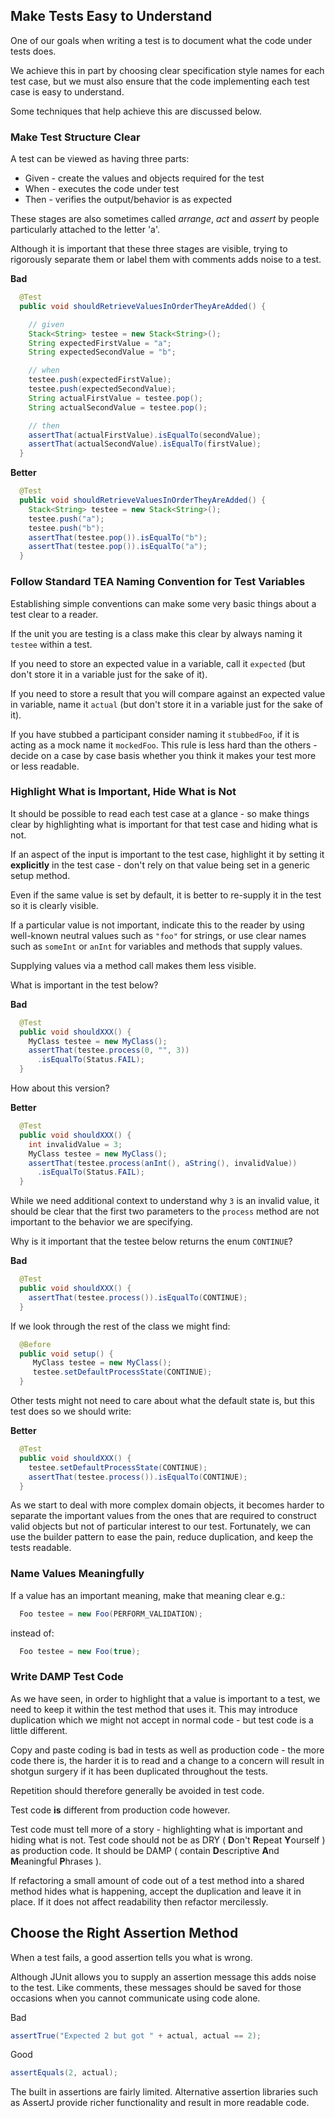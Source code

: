 ## Make Tests Easy to Understand

One of our goals when writing a test is to document what the code under tests does.

We achieve this in part by choosing clear specification style names for each test case, but we must also ensure that the code implementing each test case is easy to understand.

Some techniques that help achieve this are discussed below.

### Make Test Structure Clear

A test can be viewed as having three parts:

* Given - create the values and objects required for the test
* When - executes the code under test
* Then - verifies the output/behavior is as expected

These stages are also sometimes called *arrange*, *act* and *assert* by people particularly attached to the letter 'a'.

Although it is important that these three stages are visible, trying to rigorously separate them or label them with comments adds noise to a test.

**Bad**
```java
  @Test
  public void shouldRetrieveValuesInOrderTheyAreAdded() {

    // given
    Stack<String> testee = new Stack<String>();
    String expectedFirstValue = "a";
    String expectedSecondValue = "b";

    // when
    testee.push(expectedFirstValue);
    testee.push(expectedSecondValue);
    String actualFirstValue = testee.pop();
    String actualSecondValue = testee.pop();

    // then
    assertThat(actualFirstValue).isEqualTo(secondValue);
    assertThat(actualSecondValue).isEqualTo(firstValue);
  }
```

**Better**
```java
  @Test
  public void shouldRetrieveValuesInOrderTheyAreAdded() {
    Stack<String> testee = new Stack<String>();
    testee.push("a");
    testee.push("b");
    assertThat(testee.pop()).isEqualTo("b");
    assertThat(testee.pop()).isEqualTo("a");
  }
```

### Follow Standard TEA Naming Convention for Test Variables

Establishing simple conventions can make some very basic things about a test clear to a reader.

If the unit you are testing is a class make this clear by always naming it `testee` within a test.

If you need to store an expected value in a variable, call it `expected` (but don't store it in a variable just for the sake of it).

If you need to store a result that you will compare against an expected value in variable, name it `actual` (but don't store it in a variable just for the sake of it).

If you have stubbed a participant consider naming it `stubbedFoo`, if it is acting as a mock name it `mockedFoo`. This rule is less hard than the others - decide on a case by case basis whether you think it makes your test more or less readable.

### Highlight What is Important, Hide What is Not

It should be possible to read each test case at a glance - so make things clear by highlighting what is important for that test case and hiding what is not.

If an aspect of the input is important to the test case, highlight it by setting it **explicitly** in the test case - don't rely on that value being set in a generic setup method.

Even if the same value is set by default, it is better to re-supply it in the test so it is clearly visible.

If a particular value is not important, indicate this to the reader by using well-known neutral values such as `"foo"` for strings, or use clear names such as `someInt` or `anInt` for variables and methods that supply values.

Supplying values via a method call makes them less visible.

What is important in the test below?

**Bad**
```java
  @Test
  public void shouldXXX() {
    MyClass testee = new MyClass();
    assertThat(testee.process(0, "", 3))
      .isEqualTo(Status.FAIL);
  }
```

How about this version?

**Better**
```java
  @Test
  public void shouldXXX() {
    int invalidValue = 3;
    MyClass testee = new MyClass();
    assertThat(testee.process(anInt(), aString(), invalidValue))
      .isEqualTo(Status.FAIL);
  }

```

While we need additional context to understand why `3` is an invalid value, it should be clear that the first two parameters to the `process` method are not important to the behavior we are specifying.

Why is it important that the testee below returns the enum `CONTINUE`?

**Bad**
```java
  @Test
  public void shouldXXX() {
    assertThat(testee.process()).isEqualTo(CONTINUE);
  }
```

If we look through the rest of the class we might find:

```java
  @Before
  public void setup() {
     MyClass testee = new MyClass();
     testee.setDefaultProcessState(CONTINUE);
  }
```

Other tests might not need to care about what the default state is, but this test does so we should write:

**Better**
```java
  @Test
  public void shouldXXX() {
    testee.setDefaultProcessState(CONTINUE);
    assertThat(testee.process()).isEqualTo(CONTINUE);
  }
```

As we start to deal with more complex domain objects, it becomes harder to separate the important values from the ones that are required to construct valid objects but not of particular interest to our test.
Fortunately, we can use the builder pattern to ease the pain, reduce duplication, and keep the tests readable.

### Name Values Meaningfully

If a value has an important meaning, make that meaning clear e.g.:

```java
  Foo testee = new Foo(PERFORM_VALIDATION);
```

instead of:

```java
  Foo testee = new Foo(true);
```

### Write DAMP Test Code

As we have seen, in order to highlight that a value is important to a test, we need to keep it within the test method that uses it. This may introduce duplication which we might not accept in normal code - but test code is a little different.

Copy and paste coding is bad in tests as well as production code - the more code there is, the harder it is to read and a change to a concern will result in shotgun surgery if it has been duplicated throughout the tests.

Repetition should therefore generally be avoided in test code.

Test code **is** different from production code however.

Test code must tell more of a story - highlighting what is important and hiding what is not. Test code should not be as DRY ( **D**on't **R**epeat **Y**ourself ) as production code. It should be DAMP ( contain **D**escriptive **A**nd **M**eaningful **P**hrases ).

If refactoring a small amount of code out of a test method into a shared method hides what is happening, accept the duplication and leave it in place. If it does not affect readability then refactor mercilessly.

## Choose the Right Assertion Method

When a test fails, a good assertion tells you what is wrong.

Although JUnit allows you to supply an assertion message this adds noise to the test. Like comments, these messages should be saved for those occasions when you cannot communicate using code alone.

Bad

```java
assertTrue("Expected 2 but got " + actual, actual == 2);
```

Good

```java
assertEquals(2, actual);
```

The built in assertions are fairly limited. Alternative assertion libraries such as AssertJ provide richer functionality and result in more readable code.


